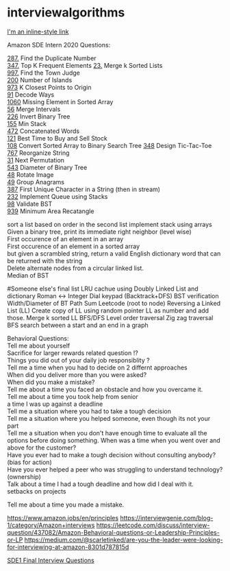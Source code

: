 # interviewalgorithms

[I'm an inline-style link](https://www.google.com)

Amazon SDE Intern 2020 Questions:

[287.](https://leetcode.com/problems/find-the-duplicate-number/) Find the Duplicate Number  
[347.](https://leetcode.com/problems/top-k-frequent-elements/) Top K Frequent Elements
[23.](https://leetcode.com/problems/merge-k-sorted-lists/) Merge k Sorted Lists  
[997.](https://leetcode.com/problems/find-the-town-judge/) Find the Town Judge  
[200](https://leetcode.com/problems/number-of-islands/) Number of Islands  
[973](https://leetcode.com/problems/k-closest-points-to-origin/) K Closest Points to Origin  
[91](https://leetcode.com/problems/decode-ways/) Decode Ways  
[1060](https://leetcode.com/problems/missing-element-in-sorted-array/) Missing Element in Sorted Array  
[56](https://leetcode.com/problems/merge-intervals/) Merge Intervals  
[226](https://leetcode.com/problems/invert-binary-tree/) Invert Binary Tree  
[155](https://leetcode.com/problems/min-stack/) Min Stack  
[472](https://leetcode.com/problems/concatenated-words/) Concatenated Words  
[121](https://leetcode.com/problems/best-time-to-buy-and-sell-stock/) Best Time to Buy and Sell Stock  
[108](https://leetcode.com/problems/convert-sorted-array-to-binary-search-tree/) Convert Sorted Array to Binary Search Tree
[348](https://leetcode.com/problems/design-tic-tac-toe/) Design Tic-Tac-Toe  
[767](https://leetcode.com/problems/reorganize-string/) Reorganize String  
[31](https://leetcode.com/problems/next-permutation/) Next Permutation  
[543](https://leetcode.com/problems/diameter-of-binary-tree/) Diameter of Binary Tree  
[48](https://leetcode.com/problems/rotate-image/) Rotate Image  
[49](https://leetcode.com/problems/group-anagrams/) Group Anagrams  
[387](https://leetcode.com/discuss/interview-experience/444243/Amazon-SDE-summer-intern-(Offer)) First Unique Character in a String (then in stream)  
[232](https://leetcode.com/problems/implement-queue-using-stacks/) Implement Queue using Stacks  
[98](https://leetcode.com/problems/validate-binary-search-tree/) Validate BST  
[939](https://leetcode.com/problems/minimum-area-rectangle/) Minimum Area Recatangle  












sort a list based on order in the second list
implement stack using arrays  
Given a binary tree, print its immediate right neighbor (level wise)  
First occurence of an element in an array  
First occurence of an element in a sorted array  
but given a scrambled string, return a valid English dictionary word that can be returned with the string  
Delete alternate nodes from a circular linked list.   
Median of BST  






#Someone else's final list
LRU cachue using Doubly Linked List and dictionary
Roman <-> Integer
Dial keypad (Backtrack+DFS)
BST verification
Width/Diameter of BT
Path Sum Leetcode (root to node)
Reversing a Linked List (LL)
Create copy of LL using random pointer
LL as number and add those.
Merge k sorted LL
BFS/DFS
Level order traversal
Zig zag traversal  
 BFS search between a start and an end in a graph

Behavioral Questions:  
Tell me about yourself  
Sacrifice for larger rewards related question !?  
Things you did out of your daily job responsiblity ?  
Tell me a time when you had to decide on 2 differnt approaches  
When did you deliver more than you were asked?  
When did you make a mistake?  
Tell me about a time you faced an obstacle and how you overcame it.  
Tell me about a time you took help from senior  
a time I was up against a deadline  
Tell me a situation where you had to take a tough decision  
Tell me a situation where you helped someone, even though its not your part  
Tell me a situation when you don't have enough time to evaluate all the options before doing something.
When was a time when you went over and above for the customer?   
Have you ever had to make a tough decision without consulting anybody? (bias for action)  
Have you ever helped a peer who was struggling to understand technology? (ownership)  
Talk about a time I had a tough deadline and how did I deal with it.  
setbacks on projects  

Tell me about a time you made a mistake.  




https://www.amazon.jobs/en/principles
https://interviewgenie.com/blog-1/category/Amazon+interviews
https://leetcode.com/discuss/interview-question/437082/Amazon-Behavioral-questions-or-Leadership-Principles-or-LP
https://medium.com/@scarletinked/are-you-the-leader-were-looking-for-interviewing-at-amazon-8301d787815d

[SDE1 Final Interview Questions](https://leetcode.com/discuss/interview-question/488887/amazon-final-interview-questions-sde1)
